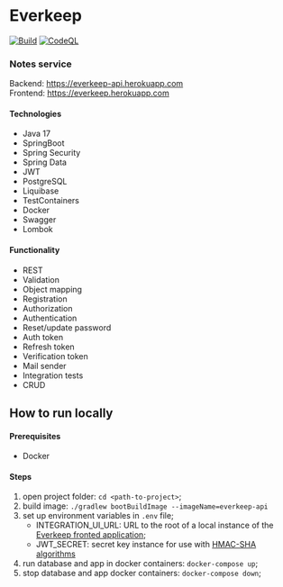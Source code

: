 
# Everkeep
[![Build](https://github.com/shveykinvlad/everkeep-api/actions/workflows/build.yml/badge.svg)](https://github.com/shveykinvlad/everkeep-api/actions/workflows/build.yml)
[![CodeQL](https://github.com/shveykinvlad/everkeep-api/actions/workflows/codeql-analysis.yml/badge.svg)](https://github.com/shveykinvlad/everkeep-api/actions/workflows/codeql-analysis.yml)

### Notes service  
Backend: https://everkeep-api.herokuapp.com  
Frontend: https://everkeep.herokuapp.com  
#### Technologies
* Java 17
* SpringBoot
* Spring Security
* Spring Data
* JWT
* PostgreSQL
* Liquibase
* TestContainers
* Docker
* Swagger
* Lombok
#### Functionality
* REST
* Validation
* Object mapping
* Registration
* Authorization
* Authentication
* Reset/update password
* Auth token
* Refresh token
* Verification token
* Mail sender
* Integration tests
* CRUD

## How to run locally
#### Prerequisites
* Docker
#### Steps
1. open project folder: `cd <path-to-project>`;
2. build image: `./gradlew bootBuildImage --imageName=everkeep-api`
3. set up environment variables in `.env` file;
    * INTEGRATION_UI_URL: URL to the root of a local instance of the [Everkeep fronted application](https://github.com/shveykinvlad/everkeep);
    * JWT_SECRET: secret key instance for use with [HMAC-SHA algorithms](https://www.rfc-editor.org/rfc/rfc7518#section-3.2)
4. run database and app in docker containers: `docker-compose up`;
5. stop database and app docker containers: `docker-compose down`;


